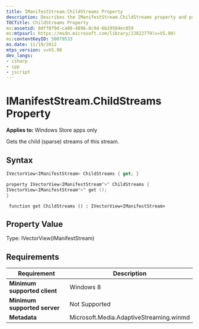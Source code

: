 ```yaml
---
title: IManifestStream.ChildStreams Property
description: Describes the IManifestStream.ChildStreams property and provides the property's syntax, property value, requirements, and reference.
TOCTitle: ChildStreams Property
ms:assetid: 8dff8f9d-ca08-4896-8c9d-6b19584ec059
ms:mtpsurl: https://msdn.microsoft.com/library/JJ822779(v=VS.90)
ms:contentKeyID: 50079533
ms.date: 11/19/2012
mtps_version: v=VS.90
dev_langs:
- csharp
- cpp
- jscript
---
```


# IManifestStream.ChildStreams Property

**Applies to:** Windows Store apps only

Gets the child (sparse) streams of this stream.

## Syntax

```csharp
IVectorView<IManifestStream> ChildStreams { get; }
```

```cpp
property IVectorView<IManifestStream^>^ ChildStreams {
IVectorView<IManifestStream^>^ get ();
}
```

```jscript
 function get ChildStreams () : IVectorView<IManifestStream>
```

## Property Value

Type: IVectorView(IManifestStream)

## Requirements

|Requirement|Description|
|--- |--- |
|**Minimum supported client**|Windows 8|
|**Minimum supported server**|Not Supported|
|**Metadata**|Microsoft.Media.AdaptiveStreaming.winmd|

